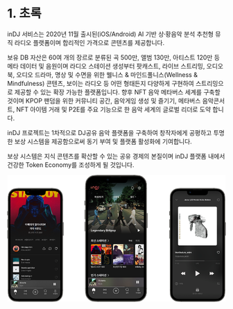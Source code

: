 # 1. 초록

inDJ 서비스는 2020년 11월 출시된(iOS/Android) AI 기반 상황〮음악 분석 추천형 뮤직 라디오 플랫폼이며 합리적인 가격으로 콘텐츠를 제공합니다.&#x20;

보유 DB 자산은 60여 개의 장르로 분류된 곡 500만, 앨범 130만, 아티스트 120만 등 메타 데이터 및 음원이며 라디오 스테이션 생성부터 팟캐스트, 라이브 스트리밍, 오디오북, 오디오 드라마, 명상 및 수면을 위한 웰니스 & 마인드풀니스(Wellness & Mindfulness) 콘텐츠,  보이는 라디오 등 어떤 형태든지 다양하게 구현하여 스트리밍으로 제공할 수 있는 확장 가능한 플랫폼입니다. 향후 NFT 음악 메타버스 세계를 구축할 것이며 KPOP 팬덤을 위한 커뮤니티 공간, 음악게임 생성 및 즐기기, 메타버스 음악콘서트, NFT 아이템 거래 및 P2E를 주요 기능으로 한 음악 세계의 글로벌 리더로 도약 합니다.

inDJ 프로젝트는 1차적으로 DJ공유 음악 플랫폼을 구축하여 창작자에게 공평하고 투명한 보상 시스템을 제공함으로써 동기 부여 및 플랫폼 활성화에 기여합니다.&#x20;

보상 시스템은 지식 콘텐츠를 확산할 수 있는 공유 경제의 본질이며 inDJ 플랫폼 내에서 건강한 Token Economy를 조성하게 될 것입니다.&#x20;

![inDJ Feature (2022.03 출시예정)](<.gitbook/assets/image (9) (1) (1).png>)
